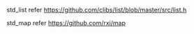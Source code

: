 std_list refer https://github.com/clibs/list/blob/master/src/list.h

std_map refer https://github.com/rxi/map